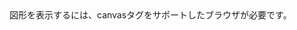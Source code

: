 <html>
  <head>
    <!-- ©satoshiinu3104 -->
    <title>タイピングゲームby.さとしいぬ</title>
  </head>
  <body>
<canvas id="sample" width="512" height="512">
図形を表示するには、canvasタグをサポートしたブラウザが必要です。
</canvas>
<script>
  //変数作り
  var canvas = document.getElementById('sample');
  var context = canvas.getContext('2d');
  key="";
  context.font="50px MS Mincho";
  title=true;
  doplayinggame=false;
  var bg = new Object();
  bg.img = new Image();
  bg.img.src = 'bg_1.png';
  
  
  
  
  function main() {  
  //毎回の初期化
  key="";
  
  if (title) {
  
  context.drawImage (bg,0,0,512,512)
  
  
  }
  
  if (doplayinggame) {
  window.addEventListener('DOMContentLoaded', function(){
  window.addEventListener("keydown", function(e){
  e.preventDefault();
  console.log(e.key);
  key=e.key;
  
  
  //描画
  context.fillText(key,Math.random()*512,Math.random()*512);
  
  
  
  });
  });
  }
  
  
  
  //次のフレームへ（ループ）
  requestAnimationFrame(main);
  };
  main();
</script>
</body>
</html>

